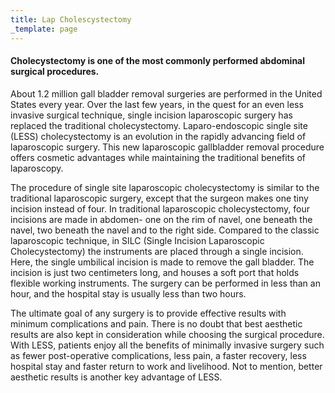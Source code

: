 ```yaml
---
title: Lap Cholescystectomy
_template: page
---
```


#### Cholecystectomy is one of the most commonly performed abdominal surgical procedures.

About 1.2 million gall bladder removal surgeries are performed in the United States every year. Over the last few years, in the quest for an even less invasive surgical technique, single incision laparoscopic surgery has replaced the traditional cholecystectomy. Laparo-endoscopic single site (LESS) cholecystectomy is an evolution in the rapidly advancing field of laparoscopic surgery. This new laparoscopic gallbladder removal procedure offers cosmetic advantages while maintaining the traditional benefits of laparoscopy. 

The procedure of single site laparoscopic cholecystectomy is similar to the traditional laparoscopic surgery, except that the surgeon makes one tiny incision instead of four. In traditional laparoscopic cholecystectomy, four incisions are made in abdomen- one on the rim of navel, one beneath the navel, two beneath the navel and to the right side. Compared to the classic laparoscopic technique, in SILC (Single Incision Laparoscopic Cholecystectomy) the instruments are placed through a single incision. Here, the single umbilical incision is made to remove the gall bladder. The incision is just two centimeters long, and houses a soft port that holds flexible working instruments. The surgery can be performed in less than an hour, and the hospital stay is usually less than two hours. 

The ultimate goal of any surgery is to provide effective results with minimum complications and pain. There is no doubt that best aesthetic results are also kept in consideration while choosing the surgical procedure. With LESS, patients enjoy all the benefits of minimally invasive surgery such as fewer post-operative complications, less pain, a faster recovery, less hospital stay and faster return to work and livelihood. Not to mention, better aesthetic results is another key advantage of LESS.

